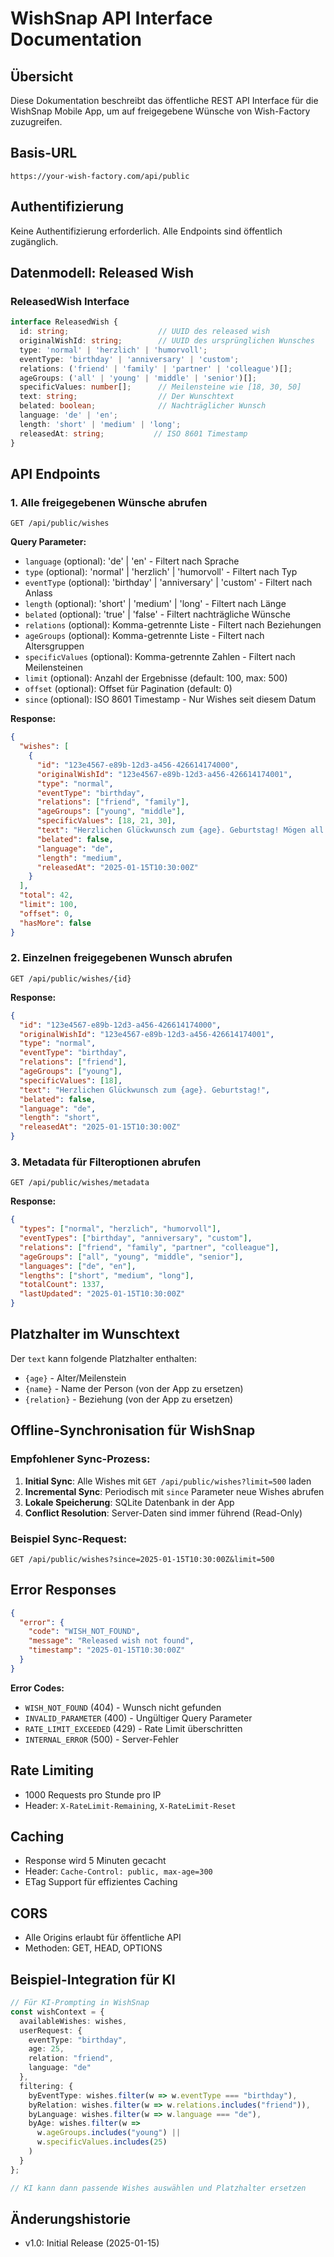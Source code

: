 # WishSnap API Interface Documentation

## Übersicht

Diese Dokumentation beschreibt das öffentliche REST API Interface für die WishSnap Mobile App, um auf freigegebene Wünsche von Wish-Factory zuzugreifen.

## Basis-URL
```
https://your-wish-factory.com/api/public
```

## Authentifizierung
Keine Authentifizierung erforderlich. Alle Endpoints sind öffentlich zugänglich.

## Datenmodell: Released Wish

### ReleasedWish Interface
```typescript
interface ReleasedWish {
  id: string;                    // UUID des released wish
  originalWishId: string;        // UUID des ursprünglichen Wunsches
  type: 'normal' | 'herzlich' | 'humorvoll';
  eventType: 'birthday' | 'anniversary' | 'custom';
  relations: ('friend' | 'family' | 'partner' | 'colleague')[];
  ageGroups: ('all' | 'young' | 'middle' | 'senior')[];
  specificValues: number[];      // Meilensteine wie [18, 30, 50]
  text: string;                  // Der Wunschtext
  belated: boolean;              // Nachträglicher Wunsch
  language: 'de' | 'en';
  length: 'short' | 'medium' | 'long';
  releasedAt: string;           // ISO 8601 Timestamp
}
```

## API Endpoints

### 1. Alle freigegebenen Wünsche abrufen
```http
GET /api/public/wishes
```

**Query Parameter:**
- `language` (optional): 'de' | 'en' - Filtert nach Sprache
- `type` (optional): 'normal' | 'herzlich' | 'humorvoll' - Filtert nach Typ
- `eventType` (optional): 'birthday' | 'anniversary' | 'custom' - Filtert nach Anlass
- `length` (optional): 'short' | 'medium' | 'long' - Filtert nach Länge
- `belated` (optional): 'true' | 'false' - Filtert nachträgliche Wünsche
- `relations` (optional): Komma-getrennte Liste - Filtert nach Beziehungen
- `ageGroups` (optional): Komma-getrennte Liste - Filtert nach Altersgruppen
- `specificValues` (optional): Komma-getrennte Zahlen - Filtert nach Meilensteinen
- `limit` (optional): Anzahl der Ergebnisse (default: 100, max: 500)
- `offset` (optional): Offset für Pagination (default: 0)
- `since` (optional): ISO 8601 Timestamp - Nur Wishes seit diesem Datum

**Response:**
```json
{
  "wishes": [
    {
      "id": "123e4567-e89b-12d3-a456-426614174000",
      "originalWishId": "123e4567-e89b-12d3-a456-426614174001",
      "type": "normal",
      "eventType": "birthday",
      "relations": ["friend", "family"],
      "ageGroups": ["young", "middle"],
      "specificValues": [18, 21, 30],
      "text": "Herzlichen Glückwunsch zum {age}. Geburtstag! Mögen all deine Träume in Erfüllung gehen.",
      "belated": false,
      "language": "de",
      "length": "medium",
      "releasedAt": "2025-01-15T10:30:00Z"
    }
  ],
  "total": 42,
  "limit": 100,
  "offset": 0,
  "hasMore": false
}
```

### 2. Einzelnen freigegebenen Wunsch abrufen
```http
GET /api/public/wishes/{id}
```

**Response:**
```json
{
  "id": "123e4567-e89b-12d3-a456-426614174000",
  "originalWishId": "123e4567-e89b-12d3-a456-426614174001",
  "type": "normal",
  "eventType": "birthday",
  "relations": ["friend"],
  "ageGroups": ["young"],
  "specificValues": [18],
  "text": "Herzlichen Glückwunsch zum {age}. Geburtstag!",
  "belated": false,
  "language": "de",
  "length": "short",
  "releasedAt": "2025-01-15T10:30:00Z"
}
```

### 3. Metadata für Filteroptionen abrufen
```http
GET /api/public/wishes/metadata
```

**Response:**
```json
{
  "types": ["normal", "herzlich", "humorvoll"],
  "eventTypes": ["birthday", "anniversary", "custom"],
  "relations": ["friend", "family", "partner", "colleague"],
  "ageGroups": ["all", "young", "middle", "senior"],
  "languages": ["de", "en"],
  "lengths": ["short", "medium", "long"],
  "totalCount": 1337,
  "lastUpdated": "2025-01-15T10:30:00Z"
}
```

## Platzhalter im Wunschtext

Der `text` kann folgende Platzhalter enthalten:
- `{age}` - Alter/Meilenstein
- `{name}` - Name der Person (von der App zu ersetzen)
- `{relation}` - Beziehung (von der App zu ersetzen)

## Offline-Synchronisation für WishSnap

### Empfohlener Sync-Prozess:
1. **Initial Sync**: Alle Wishes mit `GET /api/public/wishes?limit=500` laden
2. **Incremental Sync**: Periodisch mit `since` Parameter neue Wishes abrufen
3. **Lokale Speicherung**: SQLite Datenbank in der App
4. **Conflict Resolution**: Server-Daten sind immer führend (Read-Only)

### Beispiel Sync-Request:
```http
GET /api/public/wishes?since=2025-01-15T10:30:00Z&limit=500
```

## Error Responses

```json
{
  "error": {
    "code": "WISH_NOT_FOUND",
    "message": "Released wish not found",
    "timestamp": "2025-01-15T10:30:00Z"
  }
}
```

**Error Codes:**
- `WISH_NOT_FOUND` (404) - Wunsch nicht gefunden
- `INVALID_PARAMETER` (400) - Ungültiger Query Parameter
- `RATE_LIMIT_EXCEEDED` (429) - Rate Limit überschritten
- `INTERNAL_ERROR` (500) - Server-Fehler

## Rate Limiting
- 1000 Requests pro Stunde pro IP
- Header: `X-RateLimit-Remaining`, `X-RateLimit-Reset`

## Caching
- Response wird 5 Minuten gecacht
- Header: `Cache-Control: public, max-age=300`
- ETag Support für effizientes Caching

## CORS
- Alle Origins erlaubt für öffentliche API
- Methoden: GET, HEAD, OPTIONS

## Beispiel-Integration für KI

```typescript
// Für KI-Prompting in WishSnap
const wishContext = {
  availableWishes: wishes,
  userRequest: {
    eventType: "birthday",
    age: 25,
    relation: "friend",
    language: "de"
  },
  filtering: {
    byEventType: wishes.filter(w => w.eventType === "birthday"),
    byRelation: wishes.filter(w => w.relations.includes("friend")),
    byLanguage: wishes.filter(w => w.language === "de"),
    byAge: wishes.filter(w => 
      w.ageGroups.includes("young") || 
      w.specificValues.includes(25)
    )
  }
};

// KI kann dann passende Wishes auswählen und Platzhalter ersetzen
```

## Änderungshistorie
- v1.0: Initial Release (2025-01-15)